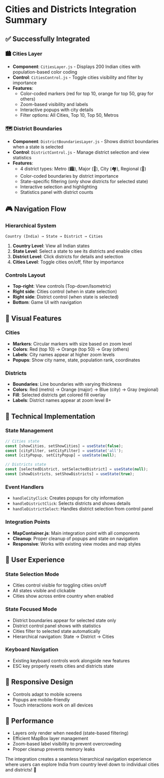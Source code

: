 # Cities and Districts Integration Summary

## ✅ Successfully Integrated

### 🏙️ Cities Layer
- **Component**: `CitiesLayer.js` - Displays 200 Indian cities with population-based color coding
- **Control**: `CitiesControl.js` - Toggle cities visibility and filter by importance
- **Features**:
  - Color-coded markers (red for top 10, orange for top 50, gray for others)
  - Zoom-based visibility and labels
  - Interactive popups with city details
  - Filter options: All Cities, Top 10, Top 50, Metros

### 🗺️ District Boundaries
- **Component**: `DistrictBoundariesLayer.js` - Shows district boundaries when a state is selected
- **Control**: `DistrictControl.js` - Manage district selection and view statistics
- **Features**:
  - 4 district types: Metro (🏙️), Major (🌆), City (🏘️), Regional (🌾)
  - Color-coded boundaries by district importance
  - State-specific filtering (only show districts for selected state)
  - Interactive selection and highlighting
  - Statistics panel with district counts

## 🎮 Navigation Flow

### Hierarchical System
```
Country (India) → State → District → Cities
```

1. **Country Level**: View all Indian states
2. **State Level**: Select a state to see its districts and enable cities
3. **District Level**: Click districts for details and selection
4. **Cities Level**: Toggle cities on/off, filter by importance

### Controls Layout
- **Top-right**: View controls (Top-down/Isometric)
- **Right side**: Cities control (when in state selection)
- **Right side**: District control (when state is selected)
- **Bottom**: Game UI with navigation

## 🎨 Visual Features

### Cities
- **Markers**: Circular markers with size based on zoom level
- **Colors**: Red (top 10) → Orange (top 50) → Gray (others)
- **Labels**: City names appear at higher zoom levels
- **Popups**: Show city name, state, population rank, coordinates

### Districts
- **Boundaries**: Line boundaries with varying thickness
- **Colors**: Red (metro) → Orange (major) → Blue (city) → Gray (regional)
- **Fill**: Selected districts get colored fill overlay
- **Labels**: District names appear at zoom level 8+

## 🔧 Technical Implementation

### State Management
```javascript
// Cities state
const [showCities, setShowCities] = useState(false);
const [cityFilter, setCityFilter] = useState('all');
const [cityPopup, setCityPopup] = useState(null);

// Districts state
const [selectedDistrict, setSelectedDistrict] = useState(null);
const [showDistricts, setShowDistricts] = useState(true);
```

### Event Handlers
- `handleCityClick`: Creates popups for city information
- `handleDistrictClick`: Selects districts and shows details
- `handleDistrictSelect`: Handles district selection from control panel

### Integration Points
- **MapContainer.js**: Main integration point with all components
- **Cleanup**: Proper cleanup of popups and state on navigation
- **Responsive**: Works with existing view modes and map styles

## 🎯 User Experience

### State Selection Mode
- Cities control visible for toggling cities on/off
- All states visible and clickable
- Cities show across entire country when enabled

### State Focused Mode
- District boundaries appear for selected state only
- District control panel shows with statistics
- Cities filter to selected state automatically
- Hierarchical navigation: State → District → Cities

### Keyboard Navigation
- Existing keyboard controls work alongside new features
- ESC key properly resets cities and districts state

## 📱 Responsive Design
- Controls adapt to mobile screens
- Popups are mobile-friendly
- Touch interactions work on all devices

## 🚀 Performance
- Layers only render when needed (state-based filtering)
- Efficient MapBox layer management
- Zoom-based label visibility to prevent overcrowding
- Proper cleanup prevents memory leaks

The integration creates a seamless hierarchical navigation experience where users can explore India from country level down to individual cities and districts! 🎉 